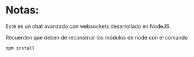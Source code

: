 # Notas:

Esté es un chat avanzado con websockets desarrollado en NodeJS.

Recuerden que deben de reconstruir los módulos de node con el comando

```
npm install
```
